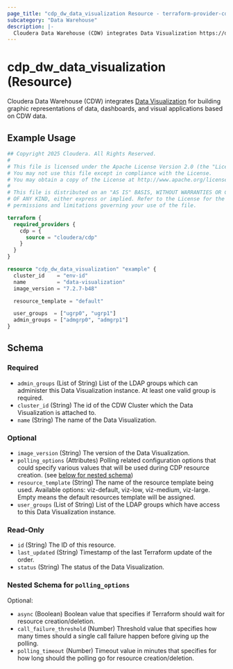 ```yaml
---
page_title: "cdp_dw_data_visualization Resource - terraform-provider-cdp"
subcategory: "Data Warehouse"
description: |-
  Cloudera Data Warehouse (CDW) integrates Data Visualization https://docs.cloudera.com/data-warehouse/cloud/managing-warehouses/topics/dw-use-data-visualization.html for building graphic representations of data, dashboards, and visual applications based on CDW data.
---
```


# cdp_dw_data_visualization (Resource)

Cloudera Data Warehouse (CDW) integrates [Data Visualization](https://docs.cloudera.com/data-warehouse/cloud/managing-warehouses/topics/dw-use-data-visualization.html) for building graphic representations of data, dashboards, and visual applications based on CDW data.

## Example Usage

```terraform
## Copyright 2025 Cloudera. All Rights Reserved.
#
# This file is licensed under the Apache License Version 2.0 (the "License").
# You may not use this file except in compliance with the License.
# You may obtain a copy of the License at http://www.apache.org/licenses/LICENSE-2.0.
#
# This file is distributed on an "AS IS" BASIS, WITHOUT WARRANTIES OR CONDITIONS
# OF ANY KIND, either express or implied. Refer to the License for the specific
# permissions and limitations governing your use of the file.

terraform {
  required_providers {
    cdp = {
      source = "cloudera/cdp"
    }
  }
}

resource "cdp_dw_data_visualization" "example" {
  cluster_id    = "env-id"
  name          = "data-visualization"
  image_version = "7.2.7-b48"

  resource_template = "default"

  user_groups  = ["ugrp0", "ugrp1"]
  admin_groups = ["admgrp0", "admgrp1"]
}
```

<!-- schema generated by tfplugindocs -->
## Schema

### Required

- `admin_groups` (List of String) List of the LDAP groups which can administer this Data Visualization instance. At least one valid group is required.
- `cluster_id` (String) The id of the CDW Cluster which the Data Visualization is attached to.
- `name` (String) The name of the Data Visualization.

### Optional

- `image_version` (String) The version of the Data Visualization.
- `polling_options` (Attributes) Polling related configuration options that could specify various values that will be used during CDP resource creation. (see [below for nested schema](#nestedatt--polling_options))
- `resource_template` (String) The name of the resource template being used. Available options: viz-default, viz-low, viz-medium, viz-large. Empty means the default resources template will be assigned.
- `user_groups` (List of String) List of the LDAP groups which have access to this Data Visualization instance.

### Read-Only

- `id` (String) The ID of this resource.
- `last_updated` (String) Timestamp of the last Terraform update of the order.
- `status` (String) The status of the Data Visualization.

<a id="nestedatt--polling_options"></a>
### Nested Schema for `polling_options`

Optional:

- `async` (Boolean) Boolean value that specifies if Terraform should wait for resource creation/deletion.
- `call_failure_threshold` (Number) Threshold value that specifies how many times should a single call failure happen before giving up the polling.
- `polling_timeout` (Number) Timeout value in minutes that specifies for how long should the polling go for resource creation/deletion.
